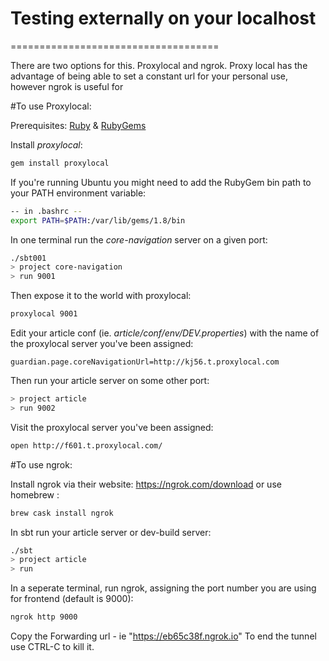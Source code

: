 # Testing externally on your localhost
====================================

There are two options for this. Proxylocal and ngrok. Proxy local has the advantage of being able to set a
constant url for your personal use, however ngrok is useful for

#To use Proxylocal:

Prerequisites: [Ruby](https://www.ruby-lang.org/en/) & [RubyGems](http://rubygems.org/)

Install _proxylocal_:
```bash
gem install proxylocal
```
If you're running Ubuntu you might need to add the RubyGem bin path to your PATH environment variable:
```bash
-- in .bashrc --
export PATH=$PATH:/var/lib/gems/1.8/bin
```
In one terminal run the _core-navigation_ server on a given port:
```bash
./sbt001
> project core-navigation
> run 9001
```
Then expose it to the world with proxylocal:
```bash
proxylocal 9001
```
Edit your article conf (ie. _article/conf/env/DEV.properties_) with the name of the proxylocal server you've been assigned:
```
guardian.page.coreNavigationUrl=http://kj56.t.proxylocal.com
```
Then run your article server on some other port:
```bash
> project article
> run 9002
```
Visit the proxylocal server you've been assigned:
```bash
open http://f601.t.proxylocal.com/
```



#To use ngrok:

Install ngrok via their website: https://ngrok.com/download or use homebrew :
```bash
brew cask install ngrok
```
In sbt run your article server or dev-build server:
```bash
./sbt
> project article
> run
```
In a seperate terminal, run ngrok, assigning the port number you are using for frontend (default is 9000):
```bash
ngrok http 9000
```
Copy the Forwarding url - ie "https://eb65c38f.ngrok.io"
To end the tunnel use CTRL-C to kill it.
